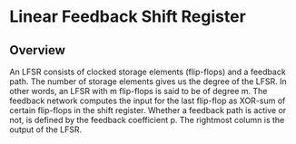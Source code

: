 # Linear Feedback Shift Register

## Overview

An LFSR consists of clocked storage elements (flip-flops) and a feedback path. The number of storage elements gives us the degree of the LFSR. In other words, an LFSR with m flip-flops is said to be of degree m. The feedback network computes the input for the last flip-flop as XOR-sum of certain flip-flops in the shift register. Whether a feedback path is active or not, is defined by the feedback coefficient p. The rightmost column is the output of the LFSR.

